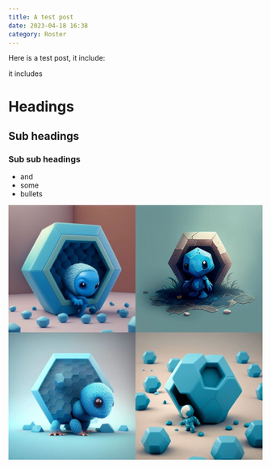 ```yaml
---
title: A test post
date: 2023-04-18 16:38
category: Roster
---
```

Here is a test post, it include:

it includes

# Headings

## Sub headings

### Sub sub headings

* and
* some 
* bullets

![](/assets/images/uploads/midjourney-litte-lost-blue-hexagon.jpg)